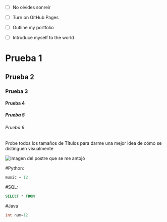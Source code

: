- [ ] No olvides sonreír
- [ ] Turn on GitHub Pages
- [ ] Outline my portfolio
- [ ] Introduce myself to the world



# Prueba 1
## Prueba 2
### Prueba 3
#### Prueba 4
##### Prueba 5
###### Prueba 6

Probe todos los tamaños de Títulos para darme una mejor idea de cómo se distinguen visualmente

![Imagen del postre que se me antojó](https://tragonesperofinos.mx/wp-content/uploads/2024/10/WhatsApp-Image-2024-10-29-at-12.46.23-PM.jpeg)

#Python: 

``` Python
music = 12
```
#SQL:

``` SQL
SELECT * FROM
```

#Java 
``` Java
int num=12
```

